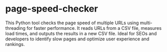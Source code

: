 # page-speed-checker
This Python tool checks the page speed of multiple URLs using multi-threading for faster performance. It reads URLs from a CSV file, measures load times, and outputs the results in a new CSV file. Ideal for SEOs and developers to identify slow pages and optimize user experience and rankings.
